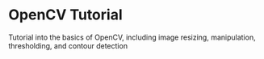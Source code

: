 # OpenCV Tutorial
Tutorial into the basics of OpenCV, including image resizing, manipulation, thresholding, and contour detection
